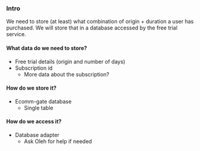 ### Intro
We need to store (at least) what combination of origin + duration a user has purchased. We will store that in a database accessed by the free trial service.

#### What data do we need to store?
- Free trial details (origin and number of days)
- Subscription id
	- More data about the subscription?

#### How do we store it?
- Ecomm-gate database
	- Single table

#### How do we access it?
- Database adapter
	- Ask Oleh for help if needed